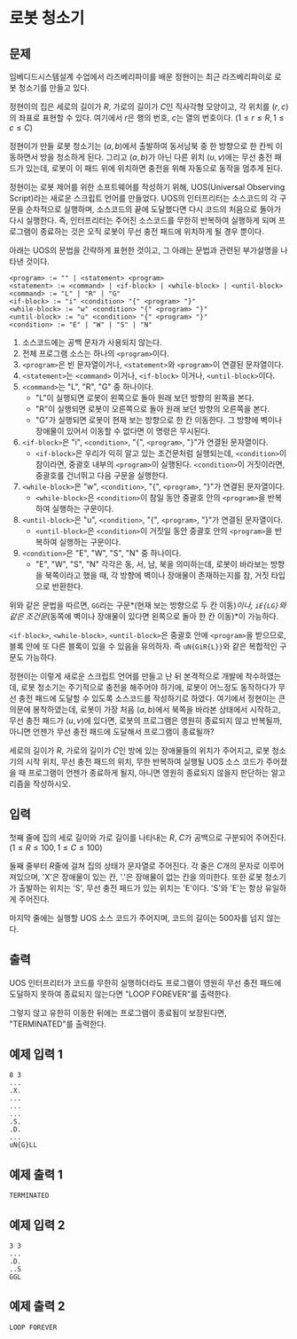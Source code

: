 # 로봇 청소기

## 문제

임베디드시스템설계 수업에서 라즈베리파이를 배운 정현이는 최근 라즈베리파이로 로봇 청소기를 만들고 있다.

정현이의 집은 세로의 길이가 $R$, 가로의 길이가 $C$인 직사각형 모양이고, 각 위치를 $(r, c)$의 좌표로 표현할 수 있다. 여기에서 $r$은 행의 번호, $c$는 열의 번호이다. $(1\leq r \leq R, 1\leq c \leq C)$

정현이가 만들 로봇 청소기는 $(a, b)$에서 출발하여 동서남북 중 한 방향으로 한 칸씩 이동하면서 방을 청소하게 된다. 그리고 $(a, b)$가 아닌 다른 위치 $(u, v)$에는 무선 충전 패드가 있는데, 로봇이 이 패드 위에 위치하면 충전을 위해 자동으로 동작을 멈추게 된다.

정현이는 로봇 제어를 위한 소프트웨어를 작성하기 위해, UOS(Universal Observing Script)라는 새로운 스크립트 언어를 만들었다. UOS의 인터프리터는 소스코드의 각 구문을 순차적으로 실행하며, 소스코드의 끝에 도달했다면 다시 코드의 처음으로 돌아가 다시 실행한다. 즉, 인터프리터는 주어진 소스코드를 무한히 반복하여 실행하게 되며 프로그램이 종료하는 것은 오직 로봇이 무선 충전 패드에 위치하게 될 경우 뿐이다.

아래는 UOS의 문법을 간략하게 표현한 것이고, 그 아래는 문법과 관련된 부가설명을 나타낸 것이다.

```
<program> := "" | <statement> <program>
<statement> := <command> | <if-block> | <while-block> | <until-block>
<command> := "L" | "R" | "G"
<if-block> := "i" <condition> "{" <program> "}"
<while-block> := "w" <condition> "{" <program> "}"
<until-block> := "u" <condition> "{" <program> "}"
<condition> := "E" | "W" | "S" | "N"
```

1. 소스코드에는 공백 문자가 사용되지 않는다.
2. 전체 프로그램 소스는 하나의 `<program>`이다.
3. `<program>`은 빈 문자열이거나, `<statement>`와 `<program>`이 연결된 문자열이다.
4. `<statement>`는 `<command>` 이거나, `<if-block>` 이거나, `<until-block>`이다.
5. `<command>`는 "L", "R", "G" 중 하나이다.
   * "L"이 실행되면 로봇이 왼쪽으로 돌아 원래 보던 방향의 왼쪽을 본다.
   * "R"이 실행되면 로봇이 오른쪽으로 돌아 원래 보던 방향의 오른쪽을 본다.
   * "G"가 실행되면 로봇이 현재 보는 방향으로 한 칸 이동한다. 그 방향에 벽이나 장애물이 있어서 이동할 수 없다면 이 명령은 무시된다.
6. `<if-block>`은 "i", `<condition>`, "{", `<program>`, "}"가 연결된 문자열이다.
   * `<if-block>`은 우리가 익히 알고 있는 조건문처럼 실행되는데, `<condition>`이 참이라면, 중괄호 내부의 `<program>`이 실행된다. `<condition>`이 거짓이라면, 중괄호를 건너뛰고 다음 구문을 실행한다.
7. `<while-block>`은 "w", `<condition>`, "{", `<program>`, "}"가 연결된 문자열이다.
   * `<while-block>`은 `<condition>`이 참일 동안 중괄호 안의 `<program>`을 반복하여 실행하는 구문이다.
8. `<until-block>`은 "u", `<condition>`, "{", `<program>`, "}"가 연결된 문자열이다.
   * `<until-block>`은 `<condition>`이 거짓일 동안 중괄호 안의 `<program>`을 반복하여 실행하는 구문이다.
9. `<condition>`은 "E", "W", "S", "N" 중 하나이다.
   * "E", "W", "S", "N" 각각은 동, 서, 남, 북을 의미하는데, 로봇이 바라보는 방향을 북쪽이라고 했을 때, 각 방향에 벽이나 장애물이 존재하는지를 참, 거짓 타입으로 반환한다.

위와 같은 문법을 따르면, `GG`라는 구문*(현재 보는 방향으로 두 칸 이동)*이나, `iE{LG}`와 같은 조건문*(동쪽에 벽이나 장애물이 있다면 왼쪽으로 돌아 한 칸 이동)*이 가능하다. 

`<if-block>`, `<while-block>`, `<until-block>`은 중괄호 안에 `<program>`을 받으므로, 블록 안에 또 다른 블록이 있을 수 있음을 유의하자. 즉 `uN{GiR{L}}`와 같은 복합적인 구문도 가능하다.

정현이는 이렇게 새로운 스크립트 언어를 만들고 난 뒤 본격적으로 개발에 착수하였는데, 로봇 청소기는 주기적으로 충전을 해주어야 하기에, 로봇이 어느정도 동작하다가 무선 충전 패드에 도달할 수 있도록 소스코드를 작성하기로 하였다. 여기에서 정현이는 큰 의문에 봉착하였는데, 로봇이 가장 처음 $(a, b)$에서 북쪽을 바라본 상태에서 시작하고, 무선 충전 패드가 $(u, v)$에 있다면, 로봇의 프로그램은 영원히 종료되지 않고 반복될까, 아니면 언젠가 무선 충전 패드에 도달해서 프로그램이 종료될까?

세로의 길이가 $R$, 가로의 길이가 $C$인 방에 있는 장애물들의 위치가 주어지고, 로봇 청소기의 시작 위치, 무선 충전 패드의 위치, 무한 반복하여 실행될 UOS 소스 코드가 주어졌을 때 프로그램이 언젠가 종료하게 될지, 아니면 영원히 종료되지 않을지 판단하는 알고리즘을 작성하시오.

## 입력

첫째 줄에 집의 세로 길이와 가로 길이를 나타내는 $R$, $C$가 공백으로 구분되어 주어진다. $(1\leq R\leq 100, 1\leq C\leq 100)$

둘째 줄부터 $R$줄에 걸쳐 집의 상태가 문자열로 주어진다. 각 줄은 $C$개의 문자로 이루어져있으며, 'X'은 장애물이 있는 칸, '.'은 장애물이 없는 칸을 의미한다. 또한 로봇 청소기가 출발하는 위치는 'S',  무선 충전 패드가 있는 위치는 'E'이다. 'S'와 'E'는 항상 유일하게 주어진다.

마지막 줄에는 실행할 UOS 소스 코드가 주어지며, 코드의 길이는 500자를 넘지 않는다.

## 출력

UOS 인터프리터가 코드를 무한히 실행하더라도 프로그램이 영원히 무선 충전 패드에 도달하지 못하여 종료되지 않는다면 "LOOP FOREVER"를 출력한다.

그렇지 않고 유한히 이동한 뒤에는 프로그램이 종료됨이 보장된다면, "TERMINATED"를 출력한다.

## 예제 입력 1

```
8 3
...
.X.
...
...
...
.S.
.D.
...
uN{G}LL
```

## 예제 출력 1

```
TERMINATED
```

## 예제 입력 2

```
3 3
...
.D.
..S
GGL
```

## 예제 출력 2

```
LOOP FOREVER
```
